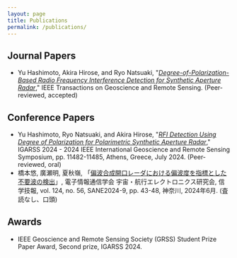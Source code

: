 ```yaml
---
layout: page
title: Publications
permalink: /publications/
---
```


## Journal Papers
- Yu Hashimoto, Akira Hirose, and Ryo Natsuaki, "[*Degree-of-Polarization-Based Radio Frequency Interference Detection for Synthetic Aperture Radar*]()," IEEE Transactions on Geoscience and Remote Sensing. (Peer-reviewed, accepted)

## Conference Papers
- Yu Hashimoto, Ryo Natsuaki, and Akira Hirose, "[*RFI Detection Using Degree of Polarization for Polarimetric Synthetic Aperture Radar*](https://doi.org/10.1109/IGARSS53475.2024.10640790)," IGARSS 2024 - 2024 IEEE International Geoscience and Remote Sensing Symposium, pp. 11482-11485, Athens, Greece, July 2024. (Peer-reviewed, oral)
- 橋本悠, 廣瀬明, 夏秋嶺, 「[偏波合成開口レーダにおける偏波度を指標とした不要波の検出](https://ken.ieice.org/ken/paper/20240605LcDk/)」, 電子情報通信学会 宇宙・航行エレクトロニクス研究会, 信学技報, vol. 124, no. 56, SANE2024-9, pp. 43-48, 神奈川, 2024年6月. (査読なし、口頭)

## Awards
- IEEE Geoscience and Remote Sensing Society (GRSS) Student Prize Paper Award, Second prize, IGARSS 2024.
